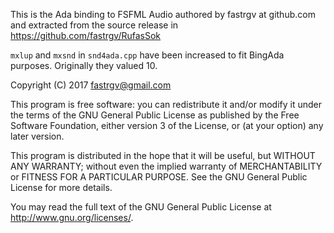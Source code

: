 This is the Ada binding to FSFML Audio authored by fastrgv at github.com and
extracted from the source release in https://github.com/fastrgv/RufasSok

`mxlup` and `mxsnd` in `snd4ada.cpp` have been increased to fit
BingAda purposes. Originally they valued 10.

Copyright (C) 2017  <fastrgv@gmail.com>

This program is free software: you can redistribute it and/or modify
it under the terms of the GNU General Public License as published by
the Free Software Foundation, either version 3 of the License, or
(at your option) any later version.

This program is distributed in the hope that it will be useful,
but WITHOUT ANY WARRANTY; without even the implied warranty of
MERCHANTABILITY or FITNESS FOR A PARTICULAR PURPOSE.  See the
GNU General Public License for more details.

You may read the full text of the GNU General Public License
at <http://www.gnu.org/licenses/>.
